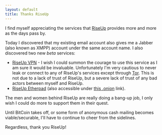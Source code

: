 ```yaml
---
layout: default
title: Thanks RiseUp
---
```


I find myself appreciating the services that [RiseUp](https://www.riseup.net)
provides more and more as the days pass by.

Today I discovered that my existing email account also gives me a Jabber (also known as XMPP) account under the same account name. I also discovered two new *beta* services:

* [RiseUp VPN](https://help.riseup.net/vpn) - I wish I could summon the courage to use this service as I am sure it would be invaluable. Unfortunately I'm very cautious to never leak or connect to any of RiseUp's services except through [Tor](https://www.torproject.org). This is not due to a lack of trust of RiseUp, but a severe lack of trust of any bad actors between myself and RiseUp.
* [RiseUp Etherpad](https://pad.riseup.net/) (also accessible under [this .onion](https://ttbmov2dezfs2fln.onion/) link).

The men and women behind RiseUp are really doing a bang-up job, I only wish I could do more to support them in their quest.

Until BitCoin takes off, or some form of anonymous cash mailing becomes viable/securable, I'll have to continue to cheer from the sidelines.


Regardless, thank you RiseUp!
